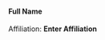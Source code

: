 #### Full Name
Affiliation: **Enter Affiliation** <br>
<!-- Email: <If you want to share it>  --> 
<!-- [WWW](link here) --> 
<!-- Contributions: Enter --> 


<!-- Uncomment the above sections you want displayed on the acknowlegdements page by removing the delimiters on either side  -->
